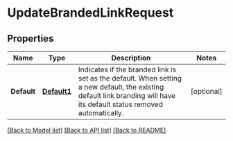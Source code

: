 # UpdateBrandedLinkRequest

## Properties

Name | Type | Description | Notes
------------ | ------------- | ------------- | -------------
**Default** | [**Default1**](Default1.md) | Indicates if the branded link is set as the default. When setting a new default, the existing default link branding will have its default status removed automatically. |[optional] 

[[Back to Model list]](../README.md#documentation-for-models) [[Back to API list]](../README.md#documentation-for-api-endpoints) [[Back to README]](../README.md)


